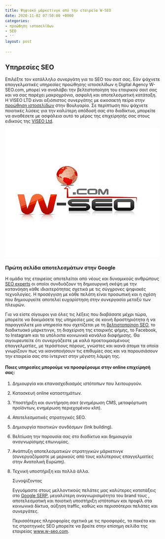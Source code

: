 ```yaml
---
title: Ψηφιακό μάρκετινγκ από την εταιρεία W-SEO
date: 2020-11-02 07:50:00 +0000
categories:
- προώθηση ιστοσελίδων
- SEO
- ''
layout: post

---
```

## Υπηρεσίες SEO

Επιλέξτε τον κατάλληλο συνεργάτη για το SEO του σαιτ σας. Εάν ψάχνετε επαγγελματικές υπηρεσίες προώθησης ιστοσελίδων η Digital Agency W-SEO.com, μπορεί να αναλάβει την βελτιστοποίηση του εταιρικού σαιτ σας και να σας παρέχει μακροχρόνια, ασφαλή και αποτελεσματική κατάταξη. Η VISEO LTD είναι αξιόπιστος συνεργάτης με εικοσαετή πείρα στην [προώθηση ιστοσελίδων](https://seoblog7982.github.io/link%20building/2020/05/25/%CF%80%CF%81%CE%BF%CF%8E%CE%B8%CE%B7%CF%83%CE%B7-%CE%B9%CF%83%CF%84%CE%BF%CF%83%CE%B5%CE%BB%CE%AF%CE%B4%CF%89%CE%BD-%CE%BC%CE%B5-%CF%87%CF%84%CE%AF%CF%83%CE%B9%CE%BC%CE%BF-%CF%83%CF%85%CE%BD%CE%B4%CE%AD%CF%83%CE%BC%CF%89%CE%BD.html "προώθηση ιστοσελίδων") στην Βουλγαρία. Σε περίπτωση που ψάχνετε ποιοτικές λύσεις για την καλύτερη απόδοσή σας στο διαδίκτυο, μπορείτε να αναθέσετε με ασφάλεια αυτό το μέρος της επιχείρησής σας στους ειδικούς της [VISEO Ltd](https://w-seo.com/ "VISEO LTD").

![προώθηση ιστοσελίδων](/uploads/w-seo-com.jpg "προώθηση ιστοσελίδων")

### Πρώτη σελίδα αποτελεσμάτων στην Google

Η ομάδα της εταιρείας αποτελείται από νέους και δυναμικούς ανθρώπους [SEO experts](https://blog7.org/kakvo-raboti-seo-optimizatora/) οι οποίοι συνδυάζουν τη δημιουργική σκέψη με την κατανόηση κάθε ιδιαιτερότητας σχετικά με τις σύγχρονες ψηφιακές τεχνολογίες. Η προσέγγιση με κάθε πελάτη είναι προσωπική και η σχέση που δημιουργείτε αποτελεί ευχαρίστηση στην συνεργασία μεταξύ των πλευρών.

Για να είστε σίγουροι για όλες τις λέξεις που διαβάσατε μέχρι τώρα, μπορείτε να δοκιμάσετε της υπηρεσίες μας σε κοινή δραστηριότητα ή να παραγγείλετε μια υπηρεσία που σχετίζεται με τη [βελτιστοποίηση SEO](https://seoblog7982.github.io/%CF%80%CF%81%CE%BF%CF%8E%CE%B8%CE%B7%CF%83%CE%B7%20%CE%B9%CF%83%CF%84%CE%BF%CF%83%CE%B5%CE%BB%CE%AF%CE%B4%CF%89%CE%BD/2020/05/17/4-seo.html), το διαδικτυακό μάρκετινγκ, τη διαχείριση της εταιρικής φήμης, το Facebook, το Instagram και τα υπόλοιπα κοινωνικά κανάλια διαφήμισης. Θα σιγουρευτείτε ότι συνεργάζεστε με καλά προετοιμασμένους επαγγελματίες, με τεράστιους πόρους, γνώστες και ικανά άτομα τα οποία γνωρίζουν πως να ικανοποιήσουν τις επιθυμίες σας και να παρουσιάσουν την εταιρεία σας στο ίντερνετ στην μέγιστη λάμψη της.

#### Ποιες υπηρεσίες μπορούμε να προσφέρουμε στην online επιχείρησή σας:

1. Δημιουργία και επανασχεδιασμός ιστότοπων που λειτουργούν.
2. Κατασκευή online καταστημάτων.
3. Υποστήριξη και συντήρηση σαιτ (ενημέρωση CMS, μεταφόρτωση προϊόντων, ενημέρωση περιεχομένου κλπ).
4. Αποτελεσματικές στρατηγικές SEO.
5. Δημιουργία ποιοτικών συνδέσμων (link building).
6. Βελτίωση την παρουσία σας στο διαδίκτυο και δημιουργία αναγνωρίσιμης επωνυμίας.
7. Ανάπτυξη αποτελεσματικών στρατηγικών μάρκετινγκ (συνεργαζόμαστε με μερικούς από τους καλύτερους επαγγελματίες στην Ανατολική Ευρώπη).
8. Τεχνική υποστήριξη και πολλά άλλα.

   Συνοψίζοντας

   Εγγυόμαστε στους μελλοντικούς πελάτες μας καλύτερες κατατάξεις στο [Google SERP](https://seoblog7982.github.io/%CF%80%CF%81%CE%BF%CF%8E%CE%B8%CE%B7%CF%83%CE%B7%20%CE%B9%CF%83%CF%84%CE%BF%CF%83%CE%B5%CE%BB%CE%AF%CE%B4%CF%89%CE%BD/2020/05/05/%CF%85%CF%80%CE%B7%CF%81%CE%B5%CF%83%CE%AF%CE%B5%CF%82-seo-%CF%80%CF%81%CE%BF%CF%8E%CE%B8%CE%B7%CF%83%CE%B7-%CE%B9%CF%83%CF%84%CE%BF%CF%83%CE%B5%CE%BB%CE%AF%CE%B4%CF%89%CE%BD.html), μεγαλύτερη αναγνωρισιμότητα του brand τους , αποτελεσματική και ποιοτική υποστήριξη ιστότοπων και προφίλ στα κοινωνικά δίκτυα, αύξηση traffic, καθώς και περισσότεροι πελάτες και συνεργάτες.

   Περισσότερες πληροφορίες σχετικά με τις προσφορές, τα πακέτα και τις στρατηγικές SEO μπορείτε να βρείτε στην επίσημη σελίδα της εταιρείας www.w-seo.com.
